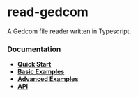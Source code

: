 # read-gedcom

A Gedcom file reader written in Typescript.

### Documentation

* **[Quick Start](https://docs.arbre.app/read-gedcom/pages/Getting%20Started/quickstart)**
* **[Basic Examples](https://docs.arbre.app/read-gedcom/pages/Getting%20Started/basic-examples)**
* **[Advanced Examples](https://docs.arbre.app/read-gedcom/pages/Getting%20Started/advanced-examples)**
* **[API](https://docs.arbre.app/read-gedcom/modules)**
